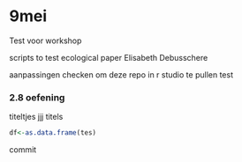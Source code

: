 # 9mei
Test voor workshop

scripts to test ecological paper
Elisabeth Debusschere 

aanpassingen checken om deze repo in r studio te pullen
test


### 2.8 oefening

titeltjes
jjj
titels
```r 
df<-as.data.frame(tes)

```

commit
